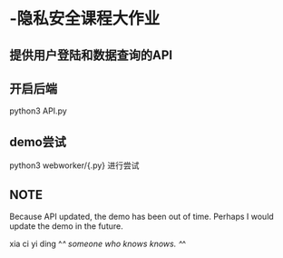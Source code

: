 # -隐私安全课程大作业

## 提供用户登陆和数据查询的API


## 开启后端
python3 API.py

## demo尝试
python3 webworker/{.py}
进行尝试

## NOTE
Because API updated, the demo has been out of time.
Perhaps I would update the demo in the future.

xia ci yi ding ^_^ 
someone who knows knows. ^_^